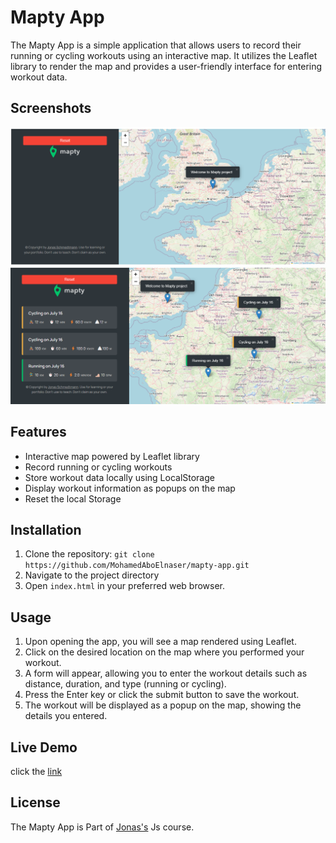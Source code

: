 # Mapty App

The Mapty App is a simple application that allows users to record their running or cycling workouts using an interactive map. It utilizes the Leaflet library to render the map and provides a user-friendly interface for entering workout data.

## Screenshots
![one](./img/Screenshot_1.png)
![one](./img/Screenshot_2.png)


## Features

- Interactive map powered by Leaflet library
- Record running or cycling workouts
- Store workout data locally using LocalStorage
- Display workout information as popups on the map
- Reset the local Storage

## Installation

1. Clone the repository: `git clone https://github.com/MohamedAboElnaser/mapty-app.git`
2. Navigate to the project directory
3. Open `index.html` in your preferred web browser.

## Usage

1. Upon opening the app, you will see a map rendered using Leaflet.
2. Click on the desired location on the map where you performed your workout.
3. A form will appear, allowing you to enter the workout details such as distance, duration, and type (running or cycling).
4. Press the Enter key or click the submit button to save the workout.
5. The workout will be displayed as a popup on the map, showing the details you entered.

## Live Demo
click the [link](https://mohamedaboelnaser.github.io/mapty-app/)

## License

The Mapty App is Part of   [Jonas's](https://github.com/jonasschmedtmann/complete-javascript-course) Js course.



